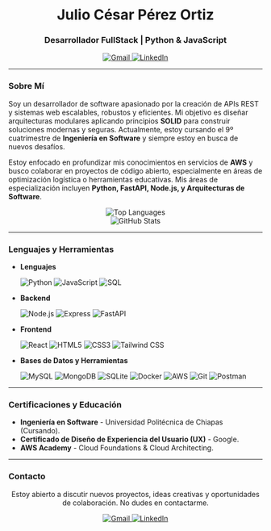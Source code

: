 <div align="center">
  <h1>Julio César Pérez Ortiz</h1>
  <h3>Desarrollador FullStack | Python & JavaScript</h3>
  
  <p>
    <a href="mailto:juliocesarp6273@gmail.com">
      <img src="https://img.shields.io/badge/Gmail-D14836?style=for-the-badge&logo=gmail&logoColor=white" alt="Gmail">
    </a>
    <a href="https://www.linkedin.com/in/julio-cesar-perez-ortiz/">
      <img src="https://img.shields.io/badge/LinkedIn-0077B5?style=for-the-badge&logo=linkedin&logoColor=white" alt="LinkedIn">
    </a>
  </p>
</div>

---

### Sobre Mí

Soy un desarrollador de software apasionado por la creación de APIs REST y sistemas web escalables, robustos y eficientes. Mi objetivo es diseñar arquitecturas modulares aplicando principios **SOLID** para construir soluciones modernas y seguras. Actualmente, estoy cursando el 9º cuatrimestre de **Ingeniería en Software** y siempre estoy en busca de nuevos desafíos.

Estoy enfocado en profundizar mis conocimientos en servicios de **AWS** y busco colaborar en proyectos de código abierto, especialmente en áreas de optimización logística o herramientas educativas. Mis áreas de especialización incluyen **Python, FastAPI, Node.js, y Arquitecturas de Software**.

<div align="center">
  <img src="https://github-readme-stats.vercel.app/api/top-langs?username=Juliocpo946&show_icons=true&locale=es&layout=compact&theme=dracula" alt="Top Languages" />
  <br/>
  <img src="https://github-readme-stats.vercel.app/api?username=Juliocpo946&show_icons=true&locale=es&theme=dracula" alt="GitHub Stats" />
</div>

---

### Lenguajes y Herramientas

- **Lenguajes**
  <p>
    <img src="https://img.shields.io/badge/Python-3776AB?style=for-the-badge&logo=python&logoColor=white" alt="Python">
    <img src="https://img.shields.io/badge/JavaScript-F7DF1E?style=for-the-badge&logo=javascript&logoColor=black" alt="JavaScript">
    <img src="https://img.shields.io/badge/SQL-4479A1?style=for-the-badge&logo=postgresql&logoColor=white" alt="SQL">
  </p>

- **Backend**
  <p>
    <img src="https://img.shields.io/badge/Node.js-339933?style=for-the-badge&logo=nodedotjs&logoColor=white" alt="Node.js">
    <img src="https://img.shields.io/badge/Express-000000?style=for-the-badge&logo=express&logoColor=white" alt="Express">
    <img src="https://img.shields.io/badge/FastAPI-009688?style=for-the-badge&logo=fastapi&logoColor=white" alt="FastAPI">
  </p>

- **Frontend**
  <p>
    <img src="https://img.shields.io/badge/React-61DAFB?style=for-the-badge&logo=react&logoColor=black" alt="React">
    <img src="https://img.shields.io/badge/HTML5-E34F26?style=for-the-badge&logo=html5&logoColor=white" alt="HTML5">
    <img src="https://img.shields.io/badge/CSS3-1572B6?style=for-the-badge&logo=css3&logoColor=white" alt="CSS3">
    <img src="https://img.shields.io/badge/Tailwind_CSS-38B2AC?style=for-the-badge&logo=tailwind-css&logoColor=white" alt="Tailwind CSS">
  </p>

- **Bases de Datos y Herramientas**
  <p>
    <img src="https://img.shields.io/badge/MySQL-4479A1?style=for-the-badge&logo=mysql&logoColor=white" alt="MySQL">
    <img src="https://img.shields.io/badge/MongoDB-47A248?style=for-the-badge&logo=mongodb&logoColor=white" alt="MongoDB">
    <img src="https://img.shields.io/badge/SQLite-003B57?style=for-the-badge&logo=sqlite&logoColor=white" alt="SQLite">
    <img src="https://img.shields.io/badge/Docker-2496ED?style=for-the-badge&logo=docker&logoColor=white" alt="Docker">
    <img src="https://img.shields.io/badge/Amazon_AWS-232F3E?style=for-the-badge&logo=amazon-aws&logoColor=white" alt="AWS">
    <img src="https://img.shields.io/badge/Git-F05032?style=for-the-badge&logo=git&logoColor=white" alt="Git">
    <img src="https://img.shields.io/badge/Postman-FF6C37?style=for-the-badge&logo=postman&logoColor=white" alt="Postman">
  </p>

---

### Certificaciones y Educación

-   **Ingeniería en Software** - Universidad Politécnica de Chiapas (Cursando).
-   **Certificado de Diseño de Experiencia del Usuario (UX)** - Google.
-   **AWS Academy** - Cloud Foundations & Cloud Architecting.

---

### Contacto

<p align="center">
  Estoy abierto a discutir nuevos proyectos, ideas creativas y oportunidades de colaboración. No dudes en contactarme.
</p>

<p align="center">
  <a href="mailto:juliocesarp6273@gmail.com">
    <img src="https://img.shields.io/badge/Envíame_un_correo-D14836?style=for-the-badge&logo=gmail&logoColor=white" alt="Gmail">
  </a>
  <a href="https://www.linkedin.com/in/julio-cesar-perez-ortiz/">
    <img src="https://img.shields.io/badge/Encuéntrame_en_LinkedIn-0077B5?style=for-the-badge&logo=linkedin&logoColor=white" alt="LinkedIn">
  </a>
</p>
